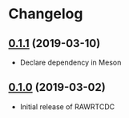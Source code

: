 # Changelog

## [0.1.1] (2019-03-10)

* Declare dependency in Meson

## [0.1.0] (2019-03-02)

* Initial release of RAWRTCDC



[0.1.1]: https://github.com/rawrtc/rawrtc-data-channel/compare/v0.1.0...v0.1.1
[0.1.0]: https://github.com/rawrtc/rawrtc-data-channel/compare/59e65d96a9feb4dd6b4a3b2f3a10ab7c067e2a60...v0.1.0
